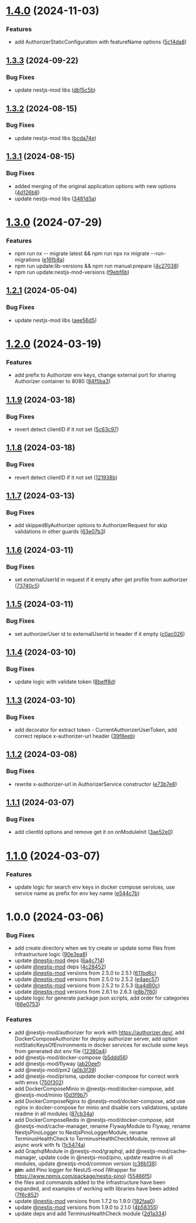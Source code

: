 # [1.4.0](https://github.com/nestjs-mod/nestjs-mod-contrib/compare/authorizer-v1.3.3...authorizer-v1.4.0) (2024-11-03)


### Features

* add AuthorizerStaticConfiguration with featureName options ([5c14da8](https://github.com/nestjs-mod/nestjs-mod-contrib/commit/5c14da81d39e35e9a6789f93e1d13a0bd24f5e53))

## [1.3.3](https://github.com/nestjs-mod/nestjs-mod-contrib/compare/authorizer-v1.3.2...authorizer-v1.3.3) (2024-09-22)


### Bug Fixes

* update nestjs-mod libs ([db15c5b](https://github.com/nestjs-mod/nestjs-mod-contrib/commit/db15c5b3d48b0844c66d437e00a15a690610da1a))

## [1.3.2](https://github.com/nestjs-mod/nestjs-mod-contrib/compare/authorizer-v1.3.1...authorizer-v1.3.2) (2024-08-15)


### Bug Fixes

* update nestjs-mod libs ([bcda74e](https://github.com/nestjs-mod/nestjs-mod-contrib/commit/bcda74e33d42f9e79b48ef33dd0e5ec1c578eb5c))

## [1.3.1](https://github.com/nestjs-mod/nestjs-mod-contrib/compare/authorizer-v1.3.0...authorizer-v1.3.1) (2024-08-15)


### Bug Fixes

* added merging of the original application options with new options ([4d126b8](https://github.com/nestjs-mod/nestjs-mod-contrib/commit/4d126b8b42fdc50b2f4222202e6151ba49568baa))
* update nestjs-mod libs ([3481d3a](https://github.com/nestjs-mod/nestjs-mod-contrib/commit/3481d3aac9e53003aa9109ee070c11f9d85853aa))

# [1.3.0](https://github.com/nestjs-mod/nestjs-mod-contrib/compare/authorizer-v1.2.1...authorizer-v1.3.0) (2024-07-29)


### Features

* npm run nx -- migrate latest && npm run npx nx migrate --run-migrations ([e16fb8a](https://github.com/nestjs-mod/nestjs-mod-contrib/commit/e16fb8a6648061448de7de441e0d26a4c72324f4))
* npm run update:lib-versions && npm run manual:prepare ([4c27038](https://github.com/nestjs-mod/nestjs-mod-contrib/commit/4c270386e5cff279438ccce4905ddc352220c0e1))
* npm run update:nestjs-mod-versions ([f9ebf6b](https://github.com/nestjs-mod/nestjs-mod-contrib/commit/f9ebf6b0791ad9661f7fde0f637c65738c498c9c))

## [1.2.1](https://github.com/nestjs-mod/nestjs-mod-contrib/compare/authorizer-v1.2.0...authorizer-v1.2.1) (2024-05-04)


### Bug Fixes

* update nestjs-mod libs ([aee56d5](https://github.com/nestjs-mod/nestjs-mod-contrib/commit/aee56d58a3d60cb3d1969cea12cf1f8c27cbdf57))

# [1.2.0](https://github.com/nestjs-mod/nestjs-mod-contrib/compare/authorizer-v1.1.9...authorizer-v1.2.0) (2024-03-19)


### Features

* add prefix to Authorizer env keys, change external port for sharing Authorizer container to 8080 ([84f5ba3](https://github.com/nestjs-mod/nestjs-mod-contrib/commit/84f5ba30a585c5a5015b622e686dbe9f319dd3d6))

## [1.1.9](https://github.com/nestjs-mod/nestjs-mod-contrib/compare/authorizer-v1.1.8...authorizer-v1.1.9) (2024-03-18)


### Bug Fixes

* revert detect clientID if it not set ([5c63c97](https://github.com/nestjs-mod/nestjs-mod-contrib/commit/5c63c97f2d6f4d0b9abed02d7ba4d385cf6e4948))

## [1.1.8](https://github.com/nestjs-mod/nestjs-mod-contrib/compare/authorizer-v1.1.7...authorizer-v1.1.8) (2024-03-18)


### Bug Fixes

* revert detect clientID if it not set ([121938b](https://github.com/nestjs-mod/nestjs-mod-contrib/commit/121938b54b6697324b63d568d2b2575b62258763))

## [1.1.7](https://github.com/nestjs-mod/nestjs-mod-contrib/compare/authorizer-v1.1.6...authorizer-v1.1.7) (2024-03-13)


### Bug Fixes

* add skippedByAuthorizer options to AuthorizerRequest for skip validations in other guards ([63e07b3](https://github.com/nestjs-mod/nestjs-mod-contrib/commit/63e07b395426f006260557f9bea7fcb826f5c970))

## [1.1.6](https://github.com/nestjs-mod/nestjs-mod-contrib/compare/authorizer-v1.1.5...authorizer-v1.1.6) (2024-03-11)


### Bug Fixes

* set externalUserId in request if it empty after get profile from authorizer ([73740c5](https://github.com/nestjs-mod/nestjs-mod-contrib/commit/73740c5a9ea4cfb7c2be2ef283e54572d00b3a00))

## [1.1.5](https://github.com/nestjs-mod/nestjs-mod-contrib/compare/authorizer-v1.1.4...authorizer-v1.1.5) (2024-03-11)


### Bug Fixes

* set authorizerUser id to externalUserId in header if it empty ([c0ac026](https://github.com/nestjs-mod/nestjs-mod-contrib/commit/c0ac026366d2ea69e9819c29ed768f0a44f902a7))

## [1.1.4](https://github.com/nestjs-mod/nestjs-mod-contrib/compare/authorizer-v1.1.3...authorizer-v1.1.4) (2024-03-10)


### Bug Fixes

* update logic with validate token ([8beff8d](https://github.com/nestjs-mod/nestjs-mod-contrib/commit/8beff8d55116ad94e7085257976c2419873a3aa1))

## [1.1.3](https://github.com/nestjs-mod/nestjs-mod-contrib/compare/authorizer-v1.1.2...authorizer-v1.1.3) (2024-03-10)


### Bug Fixes

* add decorator for extract token - CurrentAuthorizerUserToken, add correct replace x-authorizer-url header ([39f8eeb](https://github.com/nestjs-mod/nestjs-mod-contrib/commit/39f8eeb25ce18c48ff4e21e807b517f71e039cc6))

## [1.1.2](https://github.com/nestjs-mod/nestjs-mod-contrib/compare/authorizer-v1.1.1...authorizer-v1.1.2) (2024-03-08)


### Bug Fixes

* rewrite x-authorizer-url in AuthorizerService constructor ([e73b7e8](https://github.com/nestjs-mod/nestjs-mod-contrib/commit/e73b7e86199d800398a8f1953086c8fdfce3411b))

## [1.1.1](https://github.com/nestjs-mod/nestjs-mod-contrib/compare/authorizer-v1.1.0...authorizer-v1.1.1) (2024-03-07)


### Bug Fixes

* add clientId options and remove get it on onModuleInit ([3ae52e0](https://github.com/nestjs-mod/nestjs-mod-contrib/commit/3ae52e0621fb451ec35eda75ca05240f106d357c))

# [1.1.0](https://github.com/nestjs-mod/nestjs-mod-contrib/compare/authorizer-v1.0.0...authorizer-v1.1.0) (2024-03-07)


### Features

* update logic for search env keys in docker compose services, use service name as prefix for env key name ([e544c7b](https://github.com/nestjs-mod/nestjs-mod-contrib/commit/e544c7b093094d5ccb1b9766430ac1e5e434a475))

# 1.0.0 (2024-03-06)


### Bug Fixes

* add create directory when we try create or update some files from infrastructure logic ([90e3ea8](https://github.com/nestjs-mod/nestjs-mod-contrib/commit/90e3ea87a136002966e3b973a69caab1421f9423))
* update [@nestjs-mod](https://github.com/nestjs-mod) deps ([6a4c714](https://github.com/nestjs-mod/nestjs-mod-contrib/commit/6a4c714ca98be0b871e2f5ab5dabf3339337fee5))
* update [@nestjs-mod](https://github.com/nestjs-mod) deps ([4c28452](https://github.com/nestjs-mod/nestjs-mod-contrib/commit/4c28452792a17d311ae825f5d100be537f682e07))
* update [@nestjs-mod](https://github.com/nestjs-mod) versions from 2.5.0 to 2.5.1 ([611bd6c](https://github.com/nestjs-mod/nestjs-mod-contrib/commit/611bd6ccf9fc78c63b7666625874e68420f5a357))
* update [@nestjs-mod](https://github.com/nestjs-mod) versions from 2.5.0 to 2.5.2 ([e4aec57](https://github.com/nestjs-mod/nestjs-mod-contrib/commit/e4aec57531c6fbb456fb1e4d19c3984e9533dd9b))
* update [@nestjs-mod](https://github.com/nestjs-mod) versions from 2.5.2 to 2.5.3 ([ba4d80c](https://github.com/nestjs-mod/nestjs-mod-contrib/commit/ba4d80c6fb0c0fcd2dc608efa5abf581bb01bc43))
* update [@nestjs-mod](https://github.com/nestjs-mod) versions from 2.6.1 to 2.6.3 ([e8b7f80](https://github.com/nestjs-mod/nestjs-mod-contrib/commit/e8b7f8084cdb5ac15bf8ea127139adc1735214a1))
* update logic for generate package json scripts, add order for categories ([66e0753](https://github.com/nestjs-mod/nestjs-mod-contrib/commit/66e07536875d5574fefb6e307e6dfd17c1596ca8))


### Features

* add @nestjs-mod/authorizer for work with https://authorizer.dev/, add DockerComposeAuthorizer for deploy authorizer server, add option notStaticKeysOfEnvironments in docker services for exclude some keys from generated dot env file ([12380a4](https://github.com/nestjs-mod/nestjs-mod-contrib/commit/12380a4c690345265b4df02de51250c96f21e417))
* add @nestjs-mod/docker-compose ([b5ddd56](https://github.com/nestjs-mod/nestjs-mod-contrib/commit/b5ddd569e4374939e5760b13bbd1246dd59673d3))
* add @nestjs-mod/flyway ([ab20eef](https://github.com/nestjs-mod/nestjs-mod-contrib/commit/ab20eef94166f6be10b39d2ef72ac8873ddb691c))
* add @nestjs-mod/pm2 ([a0b3f39](https://github.com/nestjs-mod/nestjs-mod-contrib/commit/a0b3f392976d9380f2f7efb3c1ed5825e741e87e))
* add @nestjs-mod/prisma, update docker-compose for correct work with envs ([750f302](https://github.com/nestjs-mod/nestjs-mod-contrib/commit/750f3022e42dd7af3aca2344d92bb1406b9009cc))
* add DockerComposeMinio in @nestjs-mod/docker-compose, add @nestjs-mod/minio ([0d3f9b7](https://github.com/nestjs-mod/nestjs-mod-contrib/commit/0d3f9b74ad4eb79476eda1be6266bac636d3d4a5))
* add DockerComposeNginx to @nestjs-mod/docker-compose, add use nginx in docker-compose for minio and disable cors validations, update readme in all modules ([87cb34a](https://github.com/nestjs-mod/nestjs-mod-contrib/commit/87cb34ad31aab7e8d5fbc9510d43b501529ac9d0))
* add DockerComposeRedis in @nestjs-mod/docker-compose, add @nestjs-mod/cache-manager, rename FlywayModule to Flyway, rename NestjsPinoLogger to NestjsPinoLoggerModule, rename TerminusHealthCheck to TerminusHealthCheckModule, remove all async work with fs ([1c5474a](https://github.com/nestjs-mod/nestjs-mod-contrib/commit/1c5474afc696d3e23f38fdf3e0865ab75bc71446))
* add GraphqlModule in @nestjs-mod/graphql, add @nestjs-mod/cache-manager, update code in @nestjs-mod/pino, update readme in all modules, update @nestjs-mod/common version ([c36b138](https://github.com/nestjs-mod/nestjs-mod-contrib/commit/c36b13870b6754a80c38a482aa0cb34bddafa2ed))
* **pin:** add Pino logger for NestJS-mod (Wrapper for https://www.npmjs.com/package/nestjs-pino) ([55466f5](https://github.com/nestjs-mod/nestjs-mod-contrib/commit/55466f52ccf1792a5a4f32df80e574be4da71952))
* the files and commands added to the infrastructure have been expanded, and examples of working with libraries have been added ([7f6c852](https://github.com/nestjs-mod/nestjs-mod-contrib/commit/7f6c8522f51397ef78a36d6bae09a62f19418518))
* update [@nestjs-mod](https://github.com/nestjs-mod) versions from 1.7.2 to 1.9.0 ([182faa0](https://github.com/nestjs-mod/nestjs-mod-contrib/commit/182faa05ab60dd8e2f13f3fb04b472a7a05f6a75))
* update [@nestjs-mod](https://github.com/nestjs-mod) versions from 1.9.0 to 2.1.0 ([4b58355](https://github.com/nestjs-mod/nestjs-mod-contrib/commit/4b58355f755d25ac94fe9267efb9439e23c73a21))
* update deps and add TerminusHealthCheck module ([2d1a334](https://github.com/nestjs-mod/nestjs-mod-contrib/commit/2d1a334291246adf3e7e3ccd83346eda113ad31a))
